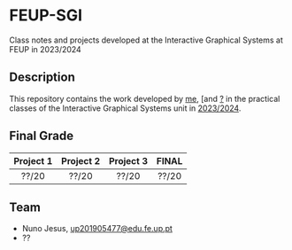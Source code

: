 # FEUP-SGI
Class notes and projects developed at the Interactive Graphical Systems at FEUP in 2023/2024

## Description

This repository contains the work developed by [me](https://sigarra.up.pt/feup/pt/fest_geral.cursos_list?pv_num_unico=201905477), [and [?](?) in the practical classes of the Interactive Graphical Systems unit in [2023/2024](https://sigarra.up.pt/feup/pt/ucurr_geral.ficha_uc_view?pv_ocorrencia_id=518809).

## Final Grade
|Project 1 | Project 2 | Project 3 | FINAL |
|:-----:|:-----:|:-----:|:-----:
|??/20|??/20|??/20|??/20|

## Team

* Nuno Jesus, up201905477@edu.fe.up.pt
* ??
